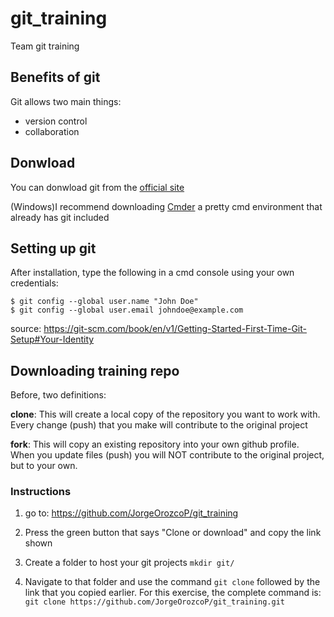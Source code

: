 # git_training
Team git training

## Benefits of git
Git allows two main things: 
- version control
- collaboration

## Donwload
You can donwload git from the [official site](https://git-scm.com/downloads)

(Windows)I recommend downloading [Cmder](https://cmder.net/) a pretty cmd environment that already has git included

## Setting up git

After installation, type the following in a cmd console using your own credentials:

```
$ git config --global user.name "John Doe"
$ git config --global user.email johndoe@example.com
```

source: https://git-scm.com/book/en/v1/Getting-Started-First-Time-Git-Setup#Your-Identity

## Downloading training repo

Before, two definitions: 

**clone**: This will create a local copy of the repository you want to work with. Every change (push) that you make will contribute to the original project

**fork**: This will copy an existing repository into your own github profile. When you update files (push) you will NOT contribute to the original project, but to your own.

### Instructions
1. go to: https://github.com/JorgeOrozcoP/git_training

2. Press the green button that says "Clone or download" and copy the link shown

3. Create a folder to host your git projects `mkdir git/`

4. Navigate to that folder and use the command `git clone` followed by the link that you copied earlier. For this exercise, the complete command is: `git clone https://github.com/JorgeOrozcoP/git_training.git`







